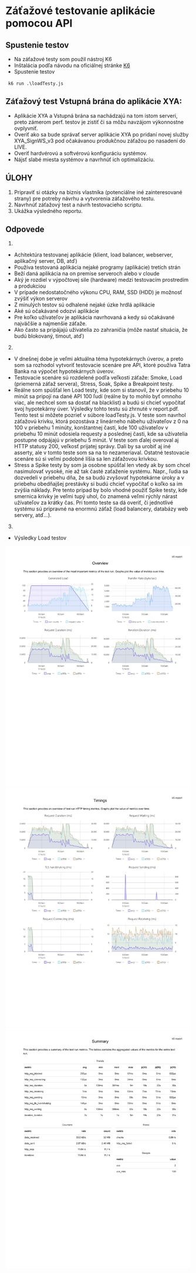 # Záťažové testovanie aplikácie pomocou API

## Spustenie testov
- Na záťažové  testy som použil nástroj K6
- Inštalácia podľa návodu na oficiálnej stránke [K6](https://k6.io/docs/get-started/installation/)
- Spustenie testov

` k6 run .\loadTesty.js`
## Záťažový test Vstupná brána do aplikácie XYA:

-	Aplikácie XYA a Vstupná brána sa nachádzajú na tom istom serveri, preto zámerom perf. testov je zistiť či sa môžu navzájom výkonnostne ovplyvniť.
-	Overiť ako sa bude správať server aplikácie XYA po pridaní novej služby XYA_SignWS_v3 pod očakávanou produkčnou záťažou po nasadení do LIVE.
-	Overiť hardvérovú a softvérovú konfiguráciu systémov.
-	Nájsť slabé miesta systémov a navrhnúť ich optimalizáciu.

## ÚLOHY
1.	Pripraviť si otázky na biznis vlastníka (potenciálne iné zainteresované strany) pre potreby návrhu a vytvorenia záťažového testu.
2.	Navrhnúť záťažový test a návrh testovacieho scriptu.
3.	Ukážka výsledného reportu.

## Odpovede
1. 
- Achitektúra testovanej aplikácie (klient, load balancer, webserver, aplikačný server, DB, atď)
- Používa testovaná aplikácia nejaké programy (aplikácie) tretích strán
- Beží daná aplikácia na on premise serveroch alebo v cloude
- Aký je rozdiel v výpočtovej sile (hardware) medzi testovacím prostredím a produkciou 
- V prípade nedostatočného výkonu CPU, RAM, SSD (HDD) je možnosť zvýšiť výkon serverov
- Z minulých testov sú odhalené nejaké úzke hrdlá aplikácie
- Aké sú očakávané odozvi aplikácie
- Pre koľko užívateľov je aplikácia navrhovaná a kedy sú očakávané najväčšie a najmenšie záťaže.
- Ako často sa pripájajú užívatelia zo zahraničia (môže nastať situácia, že budú blokovaný, timout, atď)
2.
- V dnešnej dobe je veľmi aktuálna téma hypotekárnych úverov, a preto som sa rozhodol vytvoriť testovacie scenáre pre API, ktoré používa
Tatra Banka na výpočet hypotekárnych úverov.
- Testovacie scenáre sú rozdelené podľa veľkosti záťaže: Smoke, Load (priemerná záťaž servera), Stress, Soak, Spike a Breakpoint testy.
- Reálne som spúšťal len Load testy, kde som si stanovil, že v priebehu 10 minút sa pripojí na dané API 100 ľudí (reálne by to mohlo byť omnoho viac,
ale nechcel som sa dostať na blacklist) a budú si chcieť vypočítať svoj hypotekárny úver. Výsledky tohto testu sú zhrnuté v report.pdf. Tento test
si môžete pozrieť v súbore loadTesty.js. V teste som navrhol záťažovú krivku, ktorá pozostáva z lineárneho nábehu užívateľov z 0 na 100 v priebehu
1 minúty, konštantnej časti, kde 100 užívateľov v priebehu 10 minút odosiela requesty a poslednej časti, kde sa užívatelia postupne
odpájajú v priebehu 5 minút. V teste som ďalej overoval aj HTTP statusy 200, veľkosť prijatej správy. Dali by sa urobiť aj iné asserty, ale v tomto 
teste som sa na to nezameriaval. Ostatné testovacie scenáre sú si veľmi podobné líšia sa len záťažovou krivkou. 
- Stress a Spike testy by som ja osobne spúšťal len vtedy ak by som chcel nasimulovať vysoké, nie až tak časté zaťaženie systému.
Napr., ľudia sa dozvedeli v priebehu dňa, že sa budú zvyšovať hypotekárne úroky a v priebehu obedňajšej prestávky si budú chcieť vypočítať
o koľko sa im zvýšia náklady. Pre tento prípad by bolo vhodné použiť Spike testy, kde smernica krivky je veľmi tupý uhol, čo znamená veľmi rýchly
nárast užívateľov za krátky čas. Pri tomto teste sa dá overiť, či jednotlivé systému sú pripravné na enormnú záťaž (load balancery, databázy
web servery, atď...).

3.
- Výsledky Load testov

![](reporty/report-1.png)
![](reporty/report-2.png)
![](reporty/report-3.png)




